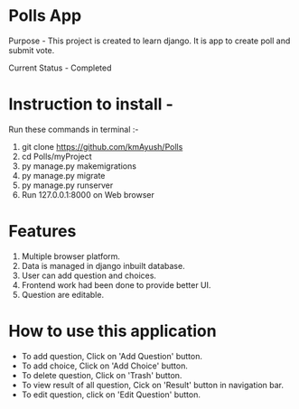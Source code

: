 # Polls App
Purpose - This project is created to learn django.
It is app to create poll and submit vote.

Current Status - Completed
# Instruction to install - 
Run these commands in terminal :-
1. git clone https://github.com/kmAyush/Polls
2. cd Polls/myProject
3. py manage.py makemigrations
4. py manage.py migrate
5. py manage.py runserver
6. Run 127.0.0.1:8000 on Web browser

# Features
1. Multiple browser platform.
2. Data is managed in django inbuilt database.
3. User can add question and choices.
4. Frontend work had been done to provide better UI.
5. Question are editable.

# How to use this application

* To add question, Click on 'Add Question' button.
* To add choice, Click on 'Add Choice' button.
* To delete question, Click on 'Trash' button.
* To view result of all question, Cick on 'Result' button in navigation bar.
* To edit question, click on 'Edit Question' button. 
